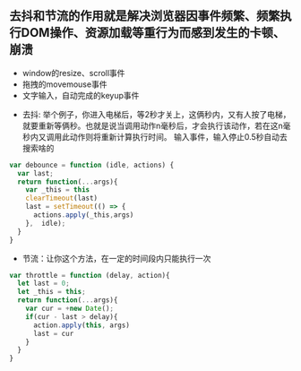 ## 去抖和节流的作用就是解决浏览器因事件频繁、频繁执行DOM操作、资源加载等重行为而感到发生的卡顿、崩溃
* window的resize、scroll事件
* 拖拽的movemouse事件
* 文字输入，自动完成的keyup事件
- 去抖: 举个例子，你进入电梯后，等2秒才关上，这俩秒内，又有人按了电梯，就要重新等俩秒。也就是说当调用动作n毫秒后，才会执行该动作，若在这n毫秒内又调用此动作则将重新计算执行时间。
输入事件，输入停止0.5秒自动去搜索啥的
```js
var debounce = function (idle, actions) {
  var last;
  return function(...args){
    var _this = this
    clearTimeout(last)
    last = setTimeout(() => {
      actions.apply(_this,args)
    },  idle);
  }
}
```
- 节流：让你这个方法，在一定的时间段内只能执行一次
```js
var throttle = function (delay, action){
  let last = 0;
  let _this = this;
  return function(...args){
    var cur = +new Date();
    if(cur - last > delay){
      action.apply(this, args)
      last = cur
    }
  }
}
```

